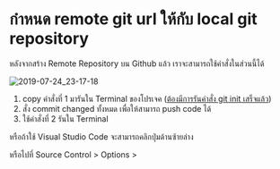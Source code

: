 
# กำหนด remote git url ให้กับ local git repository

หลังจากสร้าง Remote Repository บน Github แล้ว เราจะสามารถใช้คำสั่งในส่วนนี้ได้

![2019-07-24_23-17-18](https://user-images.githubusercontent.com/85179/61810951-a173d480-ae6a-11e9-952a-965378e7898a.png)

1. copy คำสั่งที่ 1 มารันใน Terminal ของโปรเจค ([ต้องมีการรันคำสั่ง git init เสร็จแล้ว](/create-local-git-repo.md))
2. สั่ง commit changed ทั้งหมด เพื่อให้สามารถ push code ได้
3. ใช้คำสั่งที่ 2 รันใน Terminal 

หรือถ้าใช้ Visual Studio Code จะสามารถคลิกปุ่มด้านซ้ายล่าง


หรือไปที่ Source Control > Options >
